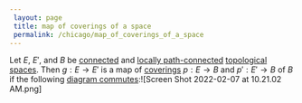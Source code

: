 ```yaml
---
 layout: page
 title: map of coverings of a space
 permalink: /chicago/map_of_coverings_of_a_space
---
```

Let $E$, $E'$, and $B$ be [connected](https://mathgloss.github.io/MathGloss/chicago/connected) and [locally path-connected](https://mathgloss.github.io/MathGloss/chicago/locally_path-connected) [topological spaces](https://mathgloss.github.io/MathGloss/chicago/topological_space). Then $g:E\to E'$ is a map of [coverings](https://mathgloss.github.io/MathGloss/chicago/covering_space) $p:E\to B$ and $p':E'\to B$ of $B$ if the following [diagram commutes](https://mathgloss.github.io/MathGloss/chicago/commutative_diagram):![Screen Shot 2022-02-07 at 10.21.02 AM.png]